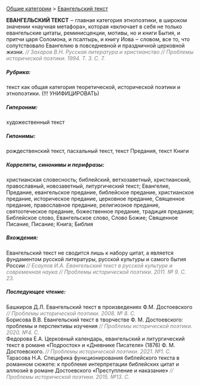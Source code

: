 <style>
st { color: Gray;
  font-style: italic;}
</style>

[Общие категории](common.md) > [Евангельский текст](евангельский_текст.md) 

**ЕВАНГЕЛЬСКИЙ ТЕКСТ**  ‒ главная категория этнопоэтики,  в широком значении «научная метафора», которая «включает в себя не только евангельские цитаты, реминисценции, мотивы, но и книги Бытия, и притчи царя Соломона, и псалтырь, и книгу Иова ‒ словом, все то, что сопутствовало Евангелию в повседневной и праздничной церковной жизни.<st> // Захаров В.Н. Русская литература и христианство // Проблемы исторической поэтики. 1994. Т. 3. С. 7. </st>

##### Рубрика:
текст как общая категория теоретической, исторической поэтики и этнопоэтики. (!!! УНИФИЦИРОВАТЬ)   
##### Гипероним:
художественный текст  
##### Гипонимы:
рождественский текст,  пасхальный текст, текст Предания, текст Книги  
##### Корреляты, синонимы и перифразы:
христианская словесность; библейский, ветхозаветный, христианский, православный,  новозаветный, литургический текст;  Евангелие,  Предание,  евангельское предание, библейское предание, христианское предание, историческое предание,  церковное предание, Священное предание, православное предание, религиозное предание, святоотеческое предание, божественное предание, традиция предания; Библейское слово, Евангельское слово, Слово Божие; Священное Писание, Писание; Книга; Библия  

##### Вхождения:
Евангельский текст не сводится лишь к набору цитат, а является фундаментом русской литературы, русской культуры и самого бытия России <st>// Есаулов И.А. Евангельский текст в русской культуре и современная наука // Проблемы исторической поэтики.  2011. № 9. С. 23.</st>

##### Последующее чтение:  
Башкиров Д.Л. Евангельский текст в произведениях Ф.М. Достоевского <st> // Проблемы исторической поэтики.   2008. № 8. С. </st>  
Борисова В.В. Евангельский текст в творчестве Ф. М. Достоевского: проблемы и перспективы изучения <st>//  Проблемы исторической поэтики.  2020. №4. С.</st>  
Федорова Е.А. Церковный календарь, евангельский и литургический текст в романе «Подросток» и «Дневнике Писателя» (1876) Ф. М. Достоевского. <st>// Проблемы исторической поэтики.  2021. №1. С.</st>  
Тарасова Н.А. Специфика функционирования библейского текста в романном сюжете: к проблеме интерпретации библейских цитат и аллюзий в романе Достоевского «Преступление и наказание» <st>//  Проблемы исторической поэтики.  2015. №13. С.</st>
